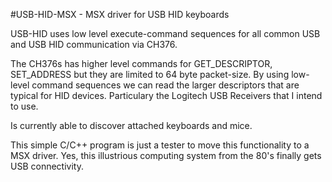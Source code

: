 #USB-HID-MSX - MSX driver for USB HID keyboards

USB-HID uses low level execute-command sequences for all common USB and USB HID communication via CH376.

The CH376s has higher level commands for GET_DESCRIPTOR, SET_ADDRESS but they are limited to 64 byte packet-size. By using low-level command sequences we can read the larger descriptors that are typical for HID devices. Particulary the Logitech USB Receivers that I intend to use.

Is currently able to discover attached keyboards and mice.

This simple C/C++ program is just a tester to move this functionality to a MSX driver. Yes, this illustrious computing system from the 80's finally gets USB connectivity.